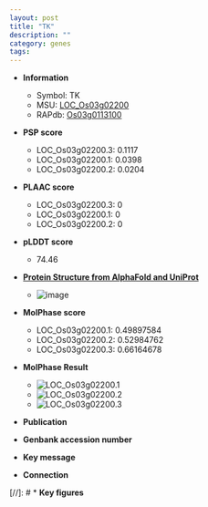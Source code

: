 ```yaml
---
layout: post
title: "TK"
description: ""
category: genes
tags: 
---
```


* **Information**  
    + Symbol: TK  
    + MSU: [LOC_Os03g02200](http://rice.plantbiology.msu.edu/cgi-bin/ORF_infopage.cgi?orf=LOC_Os03g02200)  
    + RAPdb: [Os03g0113100](http://rapdb.dna.affrc.go.jp/viewer/gbrowse_details/irgsp1?name=Os03g0113100)  

* **PSP score**  
    + LOC_Os03g02200.3: 0.1117 
    + LOC_Os03g02200.1: 0.0398 
    + LOC_Os03g02200.2: 0.0204 

* **PLAAC score**  
    + LOC_Os03g02200.3: 0 
    + LOC_Os03g02200.1: 0 
    + LOC_Os03g02200.2: 0 

* **pLDDT score**
    + 74.46

* **[Protein Structure from AlphaFold and UniProt](https://www.uniprot.org/uniprotkb/Q10SR8/entry#structure)**
    + ![image](https://ricepsp.github.io/images/Q1/AF-Q10SR8-F1.png)

* **MolPhase score**
    + LOC_Os03g02200.1: 0.49897584
    + LOC_Os03g02200.2: 0.52984762
    + LOC_Os03g02200.3: 0.66164678

* **MolPhase Result**
    + ![LOC_Os03g02200.1](https://304243504.github.io/Pictures/LOC_Os03g/LOC_Os03g02200.1.png)
    + ![LOC_Os03g02200.2](https://304243504.github.io/Pictures/LOC_Os03g/LOC_Os03g02200.2.png)
    + ![LOC_Os03g02200.3](https://304243504.github.io/Pictures/LOC_Os03g/LOC_Os03g02200.3.png)

* **Publication**  

* **Genbank accession number**  

* **Key message**  

* **Connection**  

[//]: # * **Key figures**  


